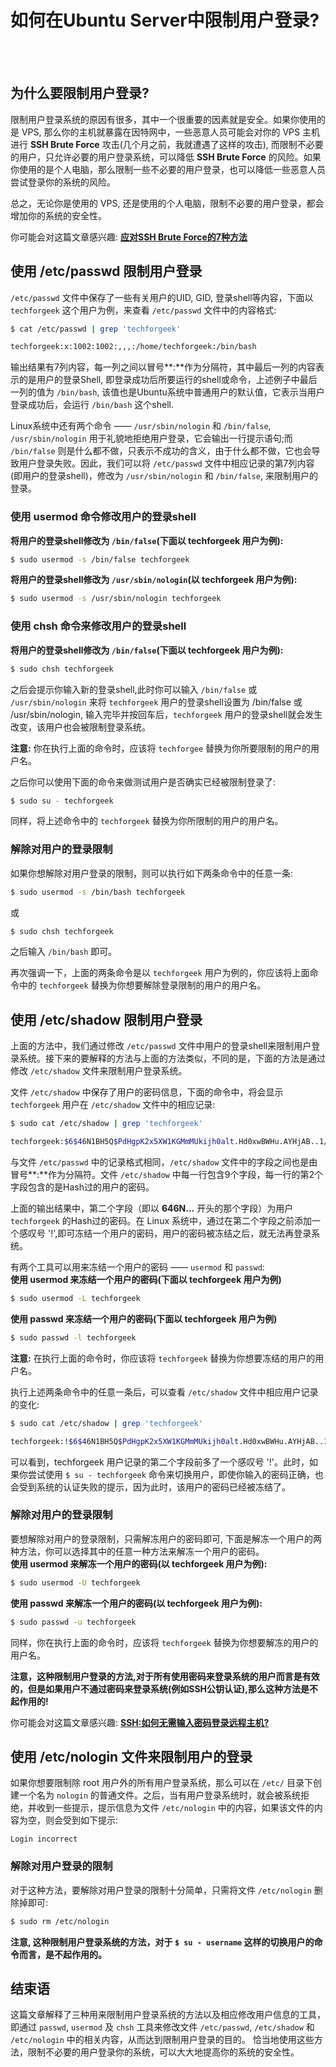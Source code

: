 # 如何在Ubuntu Server中限制用户登录?             
<!--
2016-08-11
--> <br /><br />               
           
## 为什么要限制用户登录?
限制用户登录系统的原因有很多，其中一个很重要的因素就是安全。如果你使用的是 VPS, 那么你的主机就暴露在因特网中，一些恶意人员可能会对你的 VPS 主机进行 **SSH Brute Force** 攻击(几个月之前，我就遭遇了这样的攻击), 而限制不必要的用户，只允许必要的用户登录系统，可以降低 **SSH Brute Force** 的风险。如果你使用的是个人电脑，那么限制一些不必要的用户登录，也可以降低一些恶意人员尝试登录你的系统的风险。               
             
总之，无论你是使用的 VPS, 还是使用的个人电脑，限制不必要的用户登录，都会增加你的系统的安全性。                                
             
你可能会对这篇文章感兴趣: **[应对SSH Brute Force的7种方法](https://www.techforgeek.info/deal_with_ssh_brute_force.html)**                  
              
## 使用 /etc/passwd 限制用户登录
`/etc/passwd` 文件中保存了一些有关用户的UID, GID, 登录shell等内容，下面以 `techforgeek` 这个用户为例，来查看 `/etc/passwd` 文件中的内容格式:     

```bash
$ cat /etc/passwd | grep 'techforgeek'
```
          
```bash
techforgeek:x:1002:1002:,,,:/home/techforgeek:/bin/bash
```
输出结果有7列内容，每一列之间以冒号**:**作为分隔符，其中最后一列的内容表示的是用户的登录Shell, 即登录成功后所要运行的shell或命令，上述例子中最后一列的值为 `/bin/bash`, 该值也是Ubuntu系统中普通用户的默认值，它表示当用户登录成功后，会运行 `/bin/bash` 这个shell.                
             
Linux系统中还有两个命令 —— `/usr/sbin/nologin` 和 `/bin/false`, `/usr/sbin/nologin` 用于礼貌地拒绝用户登录，它会输出一行提示语句;而 `/bin/false` 则是什么都不做，只表示不成功的含义，由于什么都不做，它也会导致用户登录失败。因此，我们可以将 `/etc/passwd` 文件中相应记录的第7列内容(即用户的登录shell)，修改为 `/usr/sbin/nologin` 和 `/bin/false`, 来限制用户的登录。                         

                 
### 使用 usermod 命令修改用户的登录shell
**将用户的登录shell修改为 `/bin/false`(下面以 techforgeek 用户为例):**                
             
```bash
$ sudo usermod -s /bin/false techforgeek
```
**将用户的登录shell修改为 `/usr/sbin/nologin`(以 techforgeek 用户为例):**               
	
```bash
$ sudo usermod -s /usr/sbin/nologin techforgeek
```
### 使用 chsh 命令来修改用户的登录shell
**将用户的登录shell修改为 `/bin/false`(下面以 techforgeek 用户为例):**                

```bash
$ sudo chsh techforgeek
```
之后会提示你输入新的登录shell,此时你可以输入 `/bin/false` 或 `/usr/sbin/nologin` 来将 `techforgeek` 用户的登录shell设置为 /bin/false 或 /usr/sbin/nologin, 输入完毕并按回车后，`techforgeek` 用户的登录shell就会发生改变，该用户也会被限制登录系统。          

**注意:** 你在执行上面的命令时，应该将 `techforgee` 替换为你所要限制的用户的用户名。
       
之后你可以使用下面的命令来做测试用户是否确实已经被限制登录了:               

```bash
$ sudo su - techforgeek
```
同样，将上述命令中的 `techforgeek` 替换为你所限制的用户的用户名。                      
                
### 解除对用户的登录限制
如果你想解除对用户登录的限制，则可以执行如下两条命令中的任意一条:                
              
```bash
$ sudo usermod -s /bin/bash techforgeek
```
或              
           
```bash
$ sudo chsh techforgeek
```
之后输入 `/bin/bash` 即可。             
             
再次强调一下，上面的两条命令是以 `techforgeek` 用户为例的，你应该将上面命令中的 `techforgeek` 替换为你想要解除登录限制的用户的用户名。          

## 使用 /etc/shadow 限制用户登录
上面的方法中，我们通过修改 `/etc/passwd` 文件中用户的登录shell来限制用户登录系统。接下来的要解释的方法与上面的方法类似，不同的是，下面的方法是通过修改 `/etc/shadow` 文件来限制用户登录系统。             
               
文件 `/etc/shadow` 中保存了用户的密码信息，下面的命令中，将会显示 `techforgeek` 用户在 `/etc/shadow` 文件中的相应记录:               
             
```bash
$ sudo cat /etc/shadow | grep 'techforgeek'
```               
                   
```bash
techforgeek:$6$46N1BH5Q$PdHgpK2x5XW1KGMmMUkijh0alt.Hd0xwBWHu.AYHjAB..1/JBcnMKTiuF.p0n1oc1S5cj0xhjSwMe4jUsSzgU0:17024:0:99999:7:::
```
与文件 `/etc/passwd` 中的记录格式相同，`/etc/shadow` 文件中的字段之间也是由冒号**:**作为分隔符。文件 `/etc/shadow` 中每一行包含9个字段，每一行的第2个字段包含的是Hash过的用户的密码。
                             
上面的输出结果中，第二个字段（即以 **$6$46N...** 开头的那个字段）为用户 `techforgeek` 的Hash过的密码。在 Linux 系统中，通过在第二个字段之前添加一个感叹号 '!',即可冻结一个用户的密码，用户的密码被冻结之后，就无法再登录系统。                 
              
有两个工具可以用来冻结一个用户的密码 —— `usermod` 和 `passwd`:                 
**使用 usermod 来冻结一个用户的密码(下面以 techforgeek 用户为例)**          
          
```bash
$ sudo usermod -L techforgeek
```

**使用 passwd 来冻结一个用户的密码(下面以 techforgeek 用户为例)**               
              
```bash
$ sudo passwd -l techforgeek
```
**注意:** 在执行上面的命令时，你应该将 `techforgeek` 替换为你想要冻结的用户的用户名。                 
                
执行上述两条命令中的任意一条后，可以查看 `/etc/shadow` 文件中相应用户记录的变化:            
            
```bash
$ sudo cat /etc/shadow | grep 'techforgeek'
```             
                    
```bash
techforgeek:!$6$46N1BH5Q$PdHgpK2x5XW1KGMmMUkijh0alt.Hd0xwBWHu.AYHjAB..1/JBcnMKTiuF.p0n1oc1S5cj0xhjSwMe4jUsSzgU0:17024:0:99999:7:::
```
可以看到，techforgeek 用户记录的第二个字段前多了一个感叹号 '!'。此时，如果你尝试使用 `$ su - techforgeek` 命令来切换用户，即使你输入的密码正确，也会受到系统的认证失败的提示，因为此时，该用户的密码已经被冻结了。                    

### 解除对用户的登录限制
要想解除对用户的登录限制，只需解冻用户的密码即可, 下面是解冻一个用户的两种方法，你可以选择其中的任意一种方法来解冻一个用户的密码。                 
**使用 usermod 来解冻一个用户的密码(以 techforgeek 用户为例):**              
            
```bash
$ sudo usermod -U techforgeek
```
**使用 passwd 来解冻一个用户的密码(以 techforgeek 用户为例):**              
        
```bash
$ sudo passwd -u techforgeek
```
同样，你在执行上面的命令时，应该将 `techforgeek` 替换为你想要解冻的用户的用户名。                      
              
**注意，这种限制用户登录的方法,对于所有使用密码来登录系统的用户而言是有效的，但是如果用户不通过密码来登录系统(例如SSH公钥认证),那么这种方法是不起作用的!**                         

你可能会对这篇文章感兴趣: **[SSH:如何无需输入密码登录远程主机?](https://www.techforgeek.info/how_to_login_remote_without_passwd.html)**          
               
## 使用 /etc/nologin 文件来限制用户的登录
如果你想要限制除 root 用户外的所有用户登录系统，那么可以在 `/etc/` 目录下创建一个名为 `nologin` 的普通文件。之后，当有用户登录系统时，就会被系统拒绝，并收到一些提示，提示信息为文件 `/etc/nologin` 中的内容，如果该文件的内容为空，则会受到如下提示:            
          
```
Login incorrect
```

### 解除对用户登录的限制               
对于这种方法，要解除对用户登录的限制十分简单，只需将文件 `/etc/nologin` 删除掉即可:              
             
```bash
$ sudo rm /etc/nologin
```

**注意, 这种限制用户登录系统的方法，对于 `$ su - username` 这样的切换用户的命令而言，是不起作用的。**                 

## 结束语            
这篇文章解释了三种用来限制用户登录系统的方法以及相应修改用户信息的工具，即通过 `passwd`, `usermod` 及 `chsh` 工具来修改文件 `/etc/passwd`, `/etc/shadow` 和 `/etc/nologin` 中的相关内容，从而达到限制用户登录的目的。 恰当地使用这些方法，限制不必要的用户登录你的系统，可以大大地提高你的系统的安全性。                 


<!-- 
Reference:
https://www.digitalocean.com/community/tutorials/how-to-restrict-log-in-capabilities-of-users-on-ubuntu
-->
